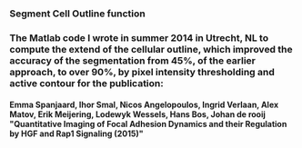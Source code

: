 ### Segment Cell Outline function 
### The Matlab code I wrote in summer 2014 in Utrecht, NL to compute the extend of the cellular outline, which improved the accuracy of the segmentation from 45%, of the earlier approach, to over 90%, by pixel intensity thresholding and active contour for the publication:
#### Emma Spanjaard, Ihor Smal, Nicos Angelopoulos, Ingrid Verlaan, Alex Matov, Erik Meijering, Lodewyk Wessels, Hans Bos, Johan de rooij "Quantitative Imaging of Focal Adhesion Dynamics and their Regulation by HGF and Rap1 Signaling (2015)"
